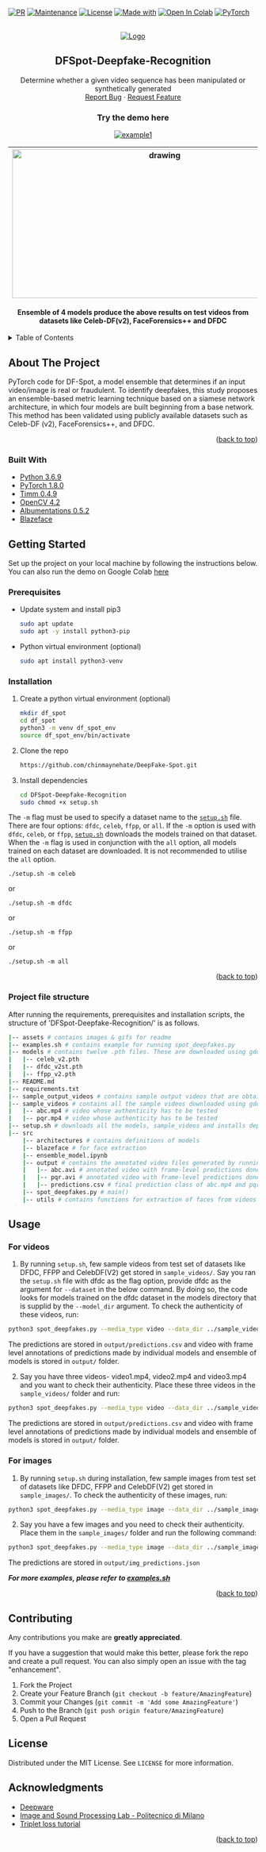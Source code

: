 <div id="top"></div>

<!-- PROJECT SHIELDS -->


[![PR](https://img.shields.io/badge/PRs-Welcome-<COLOR>.svg)][pullreq-url]
[![Maintenance](https://img.shields.io/badge/Maintained%3F-Yes-<COLOR>.svg)](https://https://github.com/chinmaynehate/DeepFake-Spot)
[![License](https://img.shields.io/badge/License-MIT-blue.svg)](https://github.com/chinmaynehate/DeepFake-Spot/blob/master/LICENSE)
[![Made with](https://img.shields.io/badge/Made%20with-Python-<COLOR>.svg)](https://www.python.org/)
[![Open In Colab](https://colab.research.google.com/assets/colab-badge.svg)](https://colab.research.google.com/drive/1s0e0OO_Xcyw7S81s8GydTDtTQXJvJPpL?usp=sharing)
[![PyTorch](https://img.shields.io/badge/Uses-PyTorch-<COLOR>.svg)](https://pytorch.org/)



<!-- PROJECT LOGO -->
<br />
<div align="center">
  <a href="https://github.com/chinmaynehate/DeepFake-Spot">
    <img src="https://i.imgur.com/BhxJxjh.jpg" alt="Logo" >
  </a>

<h2 align="center">DFSpot-Deepfake-Recognition</h2>

  <p align="center">
    Determine whether a given video sequence has been manipulated or synthetically generated
    <br />
    <a href="https://github.com/chinmaynehate/DeepFake-Spot/issues">Report Bug</a>
    ·
    <a href="https://github.com/chinmaynehate/DeepFake-Spot/issues">Request Feature</a>
  </p>
</div>

<h3 align="center">Try the demo here</h3>
<div align="center">

  <a href="https://colab.research.google.com/drive/1s0e0OO_Xcyw7S81s8GydTDtTQXJvJPpL?usp=sharing">![example1](https://colab.research.google.com/assets/colab-badge.svg)</a>

</div>


<table >
<thead>
  <tr>
    <th "><img src="assets/gifs/celeb_fake.gif" alt="drawing" width="600" height="300"/> </th>
    <th><img src="assets/gifs/ffpp_fake.gif" alt="drawing" width="600" height="300"/></th>
  </tr>
</thead>
<tbody>
  
  </tr>
</tbody>
</table>

<div align="center">                                                                                   
    <strong >Ensemble of 4 models produce the above results on test videos from datasets like Celeb-DF(v2), FaceForensics++ and DFDC </strong> 
                   <br/>
</div>                                                                               
                                                                                   
<br/>                                                                                   
<!-- TABLE OF CONTENTS -->
<details>
  <summary>Table of Contents</summary>
  <ol>
    <li>
      <a href="#about-the-project">About The Project</a>
      <ul>
        <li><a href="#built-with">Built With</a></li>
      </ul>
    </li>
    <li>
      <a href="#getting-started">Getting Started</a>
      <ul>
        <li><a href="#prerequisites">Prerequisites</a></li>
        <li><a href="#installation">Installation</a></li>
        <li><a href="#repo-file-structure">Repo file structure</a></li>
      </ul>
    </li>
    <li><a href="#usage">Usage</a></li>    
    <li><a href="#contributing">Contributing</a></li>
    <li><a href="#license">License</a></li>
    <li><a href="#acknowledgments">Acknowledgments</a></li>
  </ol>
</details>



<!-- ABOUT THE PROJECT -->
## About The Project

PyTorch code for DF-Spot, a model ensemble that determines if an input video/image is real or fraudulent. To identify deepfakes, this study proposes an ensemble-based metric learning technique based on a siamese network architecture, in which four models are built beginning from a base network. This method has been validated using publicly available datasets such as Celeb-DF (v2), FaceForensics++, and DFDC.

<p align="right">(<a href="#top">back to top</a>)</p>



### Built With

* [Python 3.6.9](https://www.python.org/)
* [PyTorch 1.8.0](https://pytorch.org/)
* [Timm 0.4.9](https://github.com/rwightman/pytorch-image-models)
* [OpenCV 4.2](https://opencv.org/)
* [Albumentations 0.5.2](https://albumentations.ai/)
* [Blazeface](https://github.com/tensorflow/tfjs-models/tree/master/blazeface)



<!-- GETTING STARTED -->
## Getting Started
Set up the project on your local machine by following the instructions below. You can also run the demo on Google Colab [here](https://colab.research.google.com/drive/1s0e0OO_Xcyw7S81s8GydTDtTQXJvJPpL?usp=sharing)
### Prerequisites
* Update system and install pip3
   ```sh
   sudo apt update
   sudo apt -y install python3-pip
   ```

* Python virtual environment (optional)
   ```sh
   sudo apt install python3-venv   
   ```


### Installation

1. Create a python virtual environment (optional)
   ```sh
   mkdir df_spot
   cd df_spot
   python3 -m venv df_spot_env
   source df_spot_env/bin/activate
   ```
2. Clone the repo
   ```sh
   https://github.com/chinmaynehate/DeepFake-Spot.git
   ```
3. Install dependencies
   ```sh
   cd DFSpot-Deepfake-Recognition
   sudo chmod +x setup.sh
   ```
The `-m` flag must be used to specify a dataset name to the [`setup.sh`](https://github.com/chinmaynehate/DFSpot-Deepfake-Recognition/blob/master/setup.sh) file. There are four options: `dfdc`, `celeb`, `ffpp`, or `all`.
If the `-m` option is used with `dfdc`, `celeb`, or `ffpp`, [`setup.sh`](https://github.com/chinmaynehate/DFSpot-Deepfake-Recognition/blob/master/setup.sh) downloads the models trained on that dataset. When the `-m` flag is used in conjunction with the `all` option, all models trained on each dataset are downloaded. It is not recommended to utilise the `all` option.
   ```
   ./setup.sh -m celeb
   ```
   or
   ``` 
   ./setup.sh -m dfdc
   ```
   or
   ```
   ./setup.sh -m ffpp
   ```
   or
   ```
   ./setup.sh -m all
   ```
                                

<p align="right">(<a href="#top">back to top</a>)</p>



<!-- USAGE EXAMPLES -->
### Project file structure
After running the requirements, prerequisites and installation scripts, the structure of 'DFSpot-Deepfake-Recognition/' is as follows.
```sh
|-- assets # contains images & gifs for readme
|-- examples.sh # contains example for running spot_deepfakes.py 
|-- models # contains twelve .pth files. These are downloaded using gdown and extracted in setup.sh
|   |-- celeb_v2.pth
|   |-- dfdc_v2st.pth
|   |-- ffpp_v2.pth
|-- README.md
|-- requirements.txt
|-- sample_output_videos # contains sample output videos that are obtained after running the code 
|-- sample_videos # contains all the sample videos downloaded using gdown and extracted in setup.sh. Save the .mp4 files that have to be tested in this folder
|   |-- abc.mp4 # video whose authenticity has to be tested
|   |-- pqr.mp4 # video whose authenticity has to be tested
|-- setup.sh # downloads all the models, sample_videos and installs dependencies
|-- src
    |-- architectures # contains definitions of models
    |-- blazeface # for face extraction
    |-- ensemble_model.ipynb 
    |-- output # contains the annotated video files generated by running spot_deepfakes.py
    |   |-- abc.avi # annotated video with frame-level predictions done by the ensemble of models for sample_videos/abc.mp4
    |   |-- pqr.avi # annotated video with frame-level predictions done by the ensemble of models for sample_videos/pqr.mp4
    |   |-- predictions.csv # final prediction class of abc.mp4 and pqr.mp4 i.e real or fake is stored as csv
    |-- spot_deepfakes.py # main()
    |-- utils # contains functions for extraction of faces from videos in sample_videos, loading models, ensemble of models and annotation
```

<!-- USAGE EXAMPLES -->
## Usage
### For videos
                                
1. By running `setup.sh`, few sample videos from test set of datasets like DFDC, FFPP and CelebDF(V2) get stored in `sample_videos/`. Say you ran the `setup.sh` file with dfdc as the flag option, provide dfdc as the argument for `--dataset` in the below command. By doing so, the code looks for models trained on the dfdc dataset in the models directory that is supplid by the `--model_dir` argument. To check the authenticity of these videos, run:
```sh
python3 spot_deepfakes.py --media_type video --data_dir ../sample_videos/dfdc/fake/ --dataset dfdc --model TimmV2 TimmV2ST ViT ViTST  --model_dir ../models/ --video_id 2 3 4 --annotate True --device 0 --output_dir output/  
```
The predictions are stored in `output/predictions.csv` and video with frame level annotations of predictions made by individual models and ensemble of models is stored in `output/` folder.

2. Say you have three videos- video1.mp4, video2.mp4 and video3.mp4 and you want to check their authenticity. Place these three videos in the `sample_videos/` folder and run:
```sh
python3 spot_deepfakes.py --media_type video --data_dir ../sample_videos/ --dataset ffpp --model TimmV2 TimmV2ST ViT ViTST  --model_dir ../models/ --video_id 0 1 2 --annotate True --device 0 --output_dir output/  
```
The predictions are stored in `output/predictions.csv` and video with frame level annotations of predictions made by individual models and ensemble of models is stored in `output/` folder.

### For images
                                
1. By running `setup.sh` during installation, few sample images from test set of datasets like DFDC, FFPP and CelebDF(V2) get stored in `sample_images/`. To check the authenticity of these images, run:
```sh
python3 spot_deepfakes.py --media_type image --data_dir ../sample_images/ --dataset dfdc --model TimmV2 TimmV2ST ViT ViTST --model_dir ../models  --device 0 --output_dir output/  
```
2. Say you have a few images and you need to check their authenticity. Place them in the `sample_images/` folder and run the following command:
``` sh
python3 spot_deepfakes.py --media_type image --data_dir ../sample_images/ --dataset dfdc --model TimmV2 TimmV2ST ViT ViTST --model_dir ../models  --device 0 --output_dir output/  
```
                                
The predictions are stored in `output/img_predictions.json`
 
**_For more examples, please refer to [examples.sh](https://github.com/chinmaynehate/DeepFake-Spot/blob/master/examples.sh)_**

<p align="right">(<a href="#top">back to top</a>)</p>




<!-- CONTRIBUTING -->
## Contributing

Any contributions you make are **greatly appreciated**.

If you have a suggestion that would make this better, please fork the repo and create a pull request. You can also simply open an issue with the tag "enhancement".

1. Fork the Project
2. Create your Feature Branch (`git checkout -b feature/AmazingFeature`)
3. Commit your Changes (`git commit -m 'Add some AmazingFeature'`)
4. Push to the Branch (`git push origin feature/AmazingFeature`)
5. Open a Pull Request

<!-- LICENSE -->
## License

Distributed under the MIT License. See `LICENSE` for more information.

<!-- ACKNOWLEDGMENTS -->
## Acknowledgments

* [Deepware](https://github.com/deepware/deepfake-scanner)
* [Image and Sound Processing Lab - Politecnico di Milano](https://github.com/polimi-ispl/icpr2020dfdc)
* [Triplet loss tutorial](https://omoindrot.github.io/triplet-loss)

<p align="right">(<a href="#top">back to top</a>)</p>



<!-- MARKDOWN LINKS & IMAGES -->
<!-- https://www.markdownguide.org/basic-syntax/#reference-style-links -->

[pullreq-url]:https://github.com/chinmaynehate/DeepFake-Spot/pulls
[contributors-shield]: https://img.shields.io/github/contributors/github_username/repo_name.svg?style=for-the-badge
[contributors-url]: https://github.com/github_username/repo_name/graphs/contributors
[forks-shield]: https://img.shields.io/github/forks/github_username/repo_name.svg?style=for-the-badge
[forks-url]: https://github.com/github_username/repo_name/network/members
[stars-shield]: https://img.shields.io/github/stars/github_username/repo_name.svg?style=for-the-badge
[stars-url]: https://github.com/github_username/repo_name/stargazers
[issues-shield]: https://img.shields.io/github/issues/github_username/repo_name.svg?style=for-the-badge
[issues-url]: https://github.com/github_username/repo_name/issues
[license-shield]: https://img.shields.io/github/license/github_username/repo_name.svg?style=for-the-badge
[license-url]: https://github.com/github_username/repo_name/blob/master/LICENSE.txt
[linkedin-shield]: https://img.shields.io/badge/-LinkedIn-black.svg?style=for-the-badge&logo=linkedin&colorB=555
[linkedin-url]: https://linkedin.com/in/linkedin_username
[product-screenshot]: images/screenshot.png
